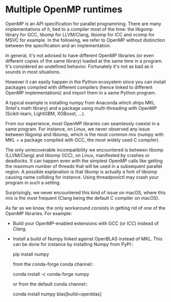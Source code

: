 # Multiple OpenMP runtimes

OpenMP is an API specification for parallel programming. There are many
implementations of it, tied to a compiler most of the time: the libgomp library
for GCC, libomp for LLVM/Clang, libiomp for ICC and vcomp for MSVC for example.
In the following, we refer to OpenMP without distinction between the
specification and an implementation.

In general, it's not advised to have different OpenMP libraries (or even
different copies of the same library) loaded at the same time in a program.
It's considered an undefined behavior. Fortunately it's not as bad as it sounds
in most situations.

However it can easily happen in the Python ecosystem since you can install
packages compiled with different compilers (hence linked to different OpenMP
implementations) and import them in a same Python program.

A typical example is installing numpy from Anaconda which ships MKL
(Intel's math library) and a package using multi-threading with OpenMP
(Scikit-learn, LightGBM, XGBoost, ...).

From our experience, most OpenMP libraries can seamlessly coexist in a same
program. For instance, on Linux, we never observed any issue between libgomp
and libiomp, which is the most common mix (numpy with MKL + a package compiled
with GCC, the most widely used C compiler).

The only unrecoverable incompatibility we encountered is between libomp
(LLVM/Clang) and libiomp (ICC), on Linux, manifested by crashes or deadlocks.
It can happen even with the simplest OpenMP calls like getting the maximum
number of threads that will be used in a subsequent parallel region. A possible
explanation is that libomp is actually a fork of libiomp causing name colliding
for instance. Using threadpoolctl may crash your program in such a setting.

Surprisingly, we never encountered this kind of issue on macOS, where this mix
is the most frequent (Clang being the default C compiler on macOS).

As far as we know, the only workaround consists in getting rid of one of the
OpenMP libraries. For example:

- Build your OpenMP-enabled extensions with GCC (or ICC) instead of Clang.

- Install a build of Numpy linked against OpenBLAS instead of MKL. This can be
  done for instance by installing Numpy from PyPI::

    pip install numpy

  from the conda-forge conda channel::

    conda install -c conda-forge numpy

  or from the default conda channel::

    conda install numpy blas[build=openblas]
